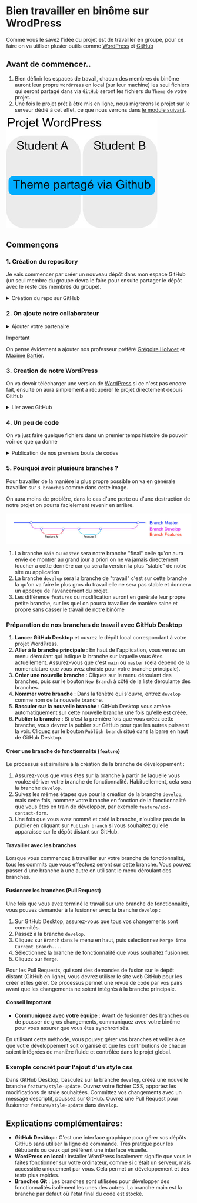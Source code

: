 # Bien travailler en binôme sur WrodPress

Comme vous le savez l'idée du projet est de travailler en groupe, pour ce faire on va utiliser plusier outils comme [WordPress](https://wordpress.org) et [GitHub](https://github.com)

## Avant de commencer..

1. Bien définir les espaces de travail, chacun des membres du binôme auront leur propre `WordPress` en local (sur leur machine) les seul fichiers qui seront partagé dans via `GitHub` seront les fichiers du `Theme` de votre projet.
2. Une fois le projet prêt à être mis en ligne, nous migrerons le projet sur le serveur dédié à cet effet, ce que nous verrons dans [le module suivant](#).

<img src=".screenshots/binom-wip-schema.jpg" alt="binome good practice schema" />

## Commençons

### 1. Création du repository
Je vais commencer par créer un nouveau dépôt dans mon espace GitHub (un seul membre du groupe devra le faire pour ensuite partager le dépôt avec le reste des membres du groupe).

<details>
<summary>Création du repo sur GitHub</summary>

1. En haut a droite sur le site [GitHub](https://github.com), cliquez sur votre profil.<br><img src="./.screenshots/Screenshot 2023-11-09 at 15.03.35.png" />
2. Allez dans "profile"<br><img src="./.screenshots/Screenshot 2023-11-09 at 15.03.43.png" />
3. Allez dans "repositories"<br><img src="./.screenshots/Screenshot 2023-11-09 at 15.03.50.png" />
4. Cliquez sur "New" pour ajouter un nouveau dépôt.<br><img src="./.screenshots/Screenshot 2023-11-09 at 15.04.04.png" />
5. On fait attention a avoir un nom claire, penser a selectionner priver, on devrait être bon<br><img src="./.screenshots/Screenshot 2023-11-09 at 15.04.59.png" />
6. Vous devrier arriver sur cet écran<br><img src="./.screenshots/Screenshot 2023-11-09 at 15.05.15.png" />
</details>

### 2. On ajoute notre collaborateur

<details>
<summary>Ajouter votre partenaire</summary>

1. Ajoutez un collaborateur dans les paramètres du dépôt.<br><img src=".screenshots/Screenshot 2023-11-09 at 15.14.48.png" />
2. On continue<br><img src=".screenshots/Screenshot 2023-11-09 at 15.16.02.png" />
3. On filtre pour trouver notre ami<br><img src=".screenshots/Screenshot 2023-11-09 at 15.16.13.png" />
4. On attend sa réponse<br><img src=".screenshots/Screenshot 2023-11-09 at 16.29.10.png" />
</details>

> [!IMPORTANT]
> On pense évidement a ajouter nos professeur préféré [Grégoire Holvoet](https://github.com/gregholvoet) et [Maxime Bartier](https://github.com/Poulycroc).


### 3. Creation de notre WordPress

On va devoir télécharger une version de [WordPress](https://wordpress.org/download/) si ce n'est pas encore fait, ensuite on aura simplement a récupérer le projet directement depuis GitHub

<details>
<summary>Lier avec GitHub</summary>

<ol>
<li>
  On va commencer par créer un nouveau WordPress dans notre dossier `MAMP/htdocs` comme d'habitude<br><img src="./.screenshots/Screenshot 2023-11-09 at 17.13.58.png" />
</li>
<li>Avec l'application <a href="https://desktop.github.com/">GitHubDesktop</a> on va récupérer le `repository` qu'on a créé sur <a href="https://github.com/">GitHub</a>
    <ul>
      <li>Dans le coin supérieur gauche on peut changer de projet <br><img src="./.screenshots/Screenshot 2023-11-09 at 17.15.13.png" /></li>
      <li>On voit une liste de projet sur les quel on travail l'idée c'est d'en ajouter un nouveau<br><img src="./.screenshots/Screenshot 2023-11-09 at 17.15.24.png" /></li>
      <li>Pour ça on va "cloner" le projet de puis notre GitHub<br><img src="./.screenshots/Screenshot 2023-11-09 at 17.15.30.png" /></li>
      <li>On peut choisir le projet qui nous intéresse<br><img src="./.screenshots/Screenshot 2023-11-09 at 17.15.48.png" /></li>
      <li>On va devoir choisir l'emplacement du projet sur notre machine<br><img src="./.screenshots/Screenshot 2023-11-09 at 17.16.01.png" /></li>
      <li>Je choisi évidement placer le projet dans mon dossier "MAMP/htdocs/project-eum" et évidement ce qui nous intéresse c'est juste le partage du theme avec notre partenaire de travail on continue dans "wp-content/themes"<br><img src="./.screenshots/Screenshot 2023-11-09 at 17.17.41.png" /></li>
      <li>Je devrais me retrouver avec quelque chose comme ça<br><img src="./.screenshots/Screenshot 2023-11-09 at 17.17.59.png" /></li>
  <ul>
</li>
</ol>

3. Voila notre projet est bien lié entre notre machine et notre compte Github<br><img src="./.screenshots/Screenshot 2023-11-09 at 17.18.47.png" />
4. je vais pouvoir écire mes premières ligne de code<br><img src="./.screenshots/Screenshot 2023-11-09 at 17.41.38.png" />
</details>


### 4. Un peu de code

On va just faire quelque fichiers dans un premier temps histoire de pouvoir voir ce que ça donne

<details>
<summary>Publication de nos premiers bouts de codes</summary>

1. Je crée donc mes deux premiers fichier (je vous invite évidement a consulter les cours si vous ne savez toujours pas de quoi parle ici)<br><img src="./.screenshots/Screenshot 2023-11-09 at 17.45.51.png" />
2. Sur mon GitHubDesktop je vois que j'ai bien les changements qui sont visiblent<br><img src="./.screenshots/Screenshot 2023-11-09 at 17.48.08.png">
3. je commit mes premiers changements<br><img src="./.screenshots/Screenshot 2023-11-09 at 17.49.25.png" />
4. Je vais pouvoir choisir dans quel branche faire mes "ajouts"<br><img src="./.screenshots/Screenshot 2023-11-09 at 17.49.48.png" />
5. Je choisi de créer une nouvelle branche pour plus de propreté dans mon travail (j'explique un peu plus en détail comment ça marche)<br><img src="./.screenshots/Screenshot 2023-11-09 at 17.50.12.png" />
6. je publie <br><img src="./.screenshots/Screenshot 2023-11-09 at 17.50.20.png" />
7. on va pouvoir publier aussi sur la branche `main` histoire d'avoir plus facile pour la suite
</details>

### 5. Pourquoi avoir plusieurs branches ?

Pour travailler de la manière la plus propre possible on va en générale travailler sur `3 branches` comme dans cette image.

On aura moins de problère, dans le cas d'une perte ou d'une destruction de notre projet on pourra facielement revenir en arrière.

<img src="./.screenshots/git-branches-scehma.jpg" alt="git branches schema" />

1. La branche `main` ou `master` sera notre branche "final" celle qu'on aura envie de montrer au grand jour a priori on ne va jamais directement toucher a cette dernière car ça sera la version la plus "stable" de notre site ou application
2. La branche `develop` sera la branche de "travail" c'est sur cette branche la qu'on va faire le plus gros du travail elle ne sera pas stable et donnera un apperçu de l'avancement du projet.
3. Les différence `features` ou modification auront en gérérale leur propre petite branche, sur les quel on pourra travailler de manière saine et propre sans casser le travail de notre binôme

### Préparation de nos branches de travail avec GitHub Desktop

1. **Lancer GitHub Desktop** et ouvrez le dépôt local correspondant à votre projet WordPress.
2. **Aller à la branche principale** : En haut de l'application, vous verrez un menu déroulant qui indique la branche sur laquelle vous êtes actuellement. Assurez-vous que c'est `main` ou `master` (cela dépend de la nomenclature que vous avez choisie pour votre branche principale).
3. **Créer une nouvelle branche** : Cliquez sur le menu déroulant des branches, puis sur le bouton `New Branch` à côté de la liste déroulante des branches.
4. **Nommer votre branche** : Dans la fenêtre qui s'ouvre, entrez `develop` comme nom de la nouvelle branche.
5. **Basculer sur la nouvelle branche** : GitHub Desktop vous amène automatiquement sur cette nouvelle branche une fois qu'elle est créée.
6. **Publier la branche** : Si c'est la première fois que vous créez cette branche, vous devrez la publier sur GitHub pour que les autres puissent la voir. Cliquez sur le bouton `Publish branch` situé dans la barre en haut de GitHub Desktop.

#### Créer une branche de fonctionnalité (`feature`)

Le processus est similaire à la création de la branche de développement :

1. Assurez-vous que vous êtes sur la branche à partir de laquelle vous voulez dériver votre branche de fonctionnalité. Habituellement, cela sera la branche `develop`.
2. Suivez les mêmes étapes que pour la création de la branche `develop`, mais cette fois, nommez votre branche en fonction de la fonctionnalité que vous êtes en train de développer, par exemple `feature/add-contact-form`.
3. Une fois que vous avez nommé et créé la branche, n'oubliez pas de la publier en cliquant sur `Publish branch` si vous souhaitez qu'elle apparaisse sur le dépôt distant sur GitHub.

#### Travailler avec les branches

Lorsque vous commencez à travailler sur votre branche de fonctionnalité, tous les commits que vous effectuez seront sur cette branche. Vous pouvez passer d'une branche à une autre en utilisant le menu déroulant des branches.

#### Fusionner les branches (Pull Request)

Une fois que vous avez terminé le travail sur une branche de fonctionnalité, vous pouvez demander à la fusionner avec la branche `develop` :

1. Sur GitHub Desktop, assurez-vous que tous vos changements sont commités.
2. Passez à la branche `develop`.
3. Cliquez sur `Branch` dans le menu en haut, puis sélectionnez `Merge into Current Branch...`.
4. Sélectionnez la branche de fonctionnalité que vous souhaitez fusionner.
5. Cliquez sur `Merge`.

Pour les Pull Requests, qui sont des demandes de fusion sur le dépôt distant (GitHub en ligne), vous devrez utiliser le site web GitHub pour les créer et les gérer. Ce processus permet une revue de code par vos pairs avant que les changements ne soient intégrés à la branche principale.

#### Conseil Important

- **Communiquez avec votre équipe** : Avant de fusionner des branches ou de pousser de gros changements, communiquez avec votre binôme pour vous assurer que vous êtes synchronisés.

En utilisant cette méthode, vous pouvez gérer vos branches et veiller à ce que votre développement soit organisé et que les contributions de chacun soient intégrées de manière fluide et contrôlée dans le projet global.


### Exemple concrèt pour l'ajout d'un style css
Dans GitHub Desktop, basculez sur la branche `develop`, créez une nouvelle branche `feature/style-update`. Ouvrez votre fichier CSS, apportez les modifications de style souhaitées. Committez vos changements avec un message descriptif, poussez sur GitHub. Ouvrez une Pull Request pour fusionner `feature/style-update` dans `develop`.

## Explications complémentaires:

- **GitHub Desktop** : C'est une interface graphique pour gérer vos dépôts GitHub sans utiliser la ligne de commande. Très pratique pour les débutants ou ceux qui préfèrent une interface visuelle.
- **WordPress en local** : Installer WordPress localement signifie que vous le faites fonctionner sur votre ordinateur, comme si c'était un serveur, mais accessible uniquement par vous. Cela permet un développement et des tests plus rapides.
- **Branches Git** : Les branches sont utilisées pour développer des fonctionnalités isolément les unes des autres. La branche main est la branche par défaut où l'état final du code est stocké.
